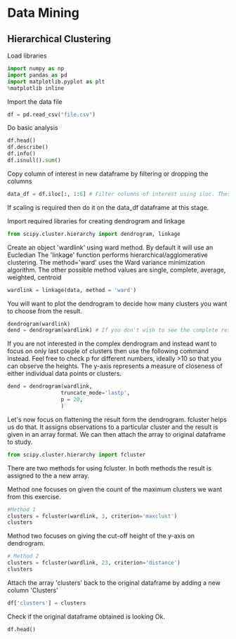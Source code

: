 # Data Mining

## Hierarchical Clustering

Load libraries

```python
import numpy as np
import pandas as pd
import matplotlib.pyplot as plt
%matplotlib inline
```

Import the data file

```python
df = pd.read_csv("file.csv")
```

Do basic analysis

```python
df.head()
df.describe() 
df.info()
df.isnull().sum()
```

Copy column of interest in new dataframe by filtering or dropping the columns

```python
data_df = df.iloc[:, 1:6] # Filter columns of interest using iloc. These are the continuous variable columns only
```

If scaling is required then do it on the data_df dataframe at this stage. 

Import required libraries for creating dendrogram and linkage

```python
from scipy.cluster.hierarchy import dendrogram, linkage
```

Create an object 'wardlink' using ward method. By default it will use an Eucledian 
The 'linkage' function performs hierarchical/agglomerative clustering.
The method='ward' uses the Ward variance minimization algorithm. The other possible method values are single, complete, average, weighted, centroid

```python
wardlink = linkage(data, method = 'ward')
```

You will want to plot the dendrogram to decide how many clusters you want to choose from the result. 

```python 
dendrogram(wardlink)
dend = dendrogram(wardlink) # If you don't wish to see the complete result and are only interested in dendrogram then use this command instead. When you pass dendrogram() to an object, only plot is shown
```

If you are not interested in the complex dendrogram and instead want to focus on only last couple of clusters then use the following command instead.
Feel free to check p for different numbers, ideally >10 so that you can observe the heights.
The y-axis represents a measure of closeness of either individual data points or clusters.

```python
dend = dendrogram(wardlink,
                 truncate_mode='lastp',
                 p = 20, 
                 )
```

Let's now focus on flattening the result form the dendrogram. fcluster helps us do that. 
It assigns observations to a particular cluster and the result is given in an array format. 
We can then attach the array to original dataframe to study. 

```python
from scipy.cluster.hierarchy import fcluster
```

There are two methods for using fcluster. 
In both methods the result is assigned to the a new array.

Method one focuses on given the count of the maximum clusters we want from this exercise.

```python
#Method 1
clusters = fcluster(wardlink, 3, criterion='maxclust')
clusters
```
Method two focuses on giving the cut-off height of the y-axis on dendrogram.

```python
# Method 2
clusters = fcluster(wardlink, 23, criterion='distance')
clusters
```

Attach the array 'clusters' back to the original dataframe by adding a new column 'Clusters'

```python
df['clusters'] = clusters
```

Check if the original dataframe obtained is looking Ok.

```python
df.head()
```

